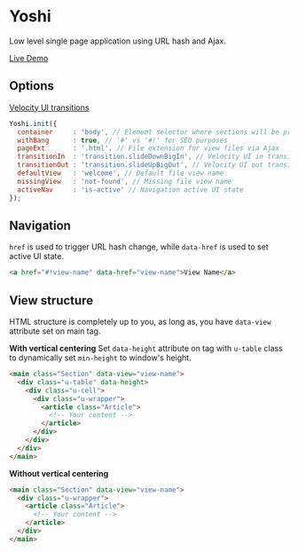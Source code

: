 # Yoshi
Low level single page application using URL hash and Ajax.

[Live Demo](http://www.kolszewski.com/yoshi/)

## Options

[Velocity UI transitions](http://julian.com/research/velocity/#uiPack)

```javascript
Yoshi.init({
  container     : 'body', // Element selector where sections will be prepended
  withBang      : true, // '#' vs '#!' for SEO purposes
  pageExt       : '.html', // File extension for view files via Ajax
  transitionIn  : 'transition.slideDownBigIn', // Velocity UI in transition
  transitionOut : 'transition.slideUpBigOut', // Velocity UI out transition
  defaultView   : 'welcome', // Default file view name
  missingView   : 'not-found', // Missing file view name
  activeNav     : 'is-active' // Navigation active UI state
});
```

## Navigation

`href` is used to trigger URL hash change, while `data-href` is used to set active UI state.

```html
<a href="#!view-name" data-href="view-name">View Name</a>
```

## View structure

HTML structure is completely up to you, as long as, you have `data-view` attribute set on main tag.

**With vertical centering**
Set `data-height` attribute on tag with `u-table` class to dynamically set `min-height` to window's height.
```html
<main class="Section" data-view="view-name">
  <div class="u-table" data-height>
    <div class="u-cell">
      <div class="u-wrapper">
        <article class="Article">
          <!-- Your content -->
        </article>
      </div>
    </div>
  </div>
</main>

```
**Without vertical centering**
```html
<main class="Section" data-view="view-name">
  <div class="u-wrapper">
    <article class="Article">
      <!-- Your content -->
    </article>
  </div>
</main>
```
